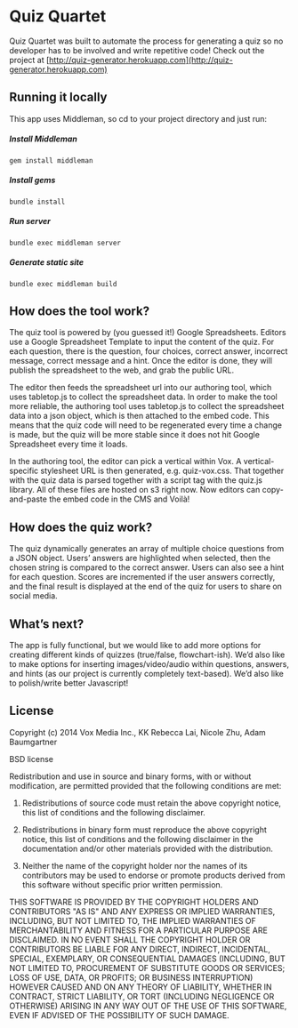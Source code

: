 Quiz Quartet
==========

Quiz Quartet was built to automate the process for generating a quiz so no developer has to be involved and write repetitive code! Check out the project at [http://quiz-generator.herokuapp.com](http://quiz-generator.herokuapp.com)


## Running it locally

This app uses Middleman, so cd to your project directory and just run:

##### Install Middleman

`gem install middleman`

##### Install gems

`bundle install`

##### Run server

`bundle exec middleman server`

##### Generate static site

`bundle exec middleman build`


## How does the tool work?

The quiz tool is powered by (you guessed it!) Google Spreadsheets. Editors use a Google Spreadsheet Template to input the content of the quiz. For each question, there is the question, four choices, correct answer, incorrect message, correct message and a hint. Once the editor is done, they will publish the spreadsheet to the web, and grab the public URL.

The editor then feeds the spreadsheet url into our authoring tool, which uses tabletop.js to collect the spreadsheet data. In order to make the tool more reliable, the authoring tool uses tabletop.js to collect the spreadsheet data into a json object, which is then attached to the embed code. This means that the quiz code will need to be regenerated every time a change is made, but the quiz will be more stable since it does not hit Google Spreadsheet every time it loads.

In the authoring tool, the editor can pick a vertical within Vox. A vertical-specific stylesheet URL is then generated, e.g. quiz-vox.css. That together with the quiz data is parsed together with a script tag with the quiz.js library. All of these files are hosted on s3 right now. Now editors can copy-and-paste the embed code in the CMS and Voilà!



## How does the quiz work?
The quiz dynamically generates an array of multiple choice questions from a JSON object. Users’ answers are highlighted when selected, then the chosen string is compared to the correct answer. Users can also see a hint for each question. Scores are incremented if the user answers correctly, and the final result is displayed at the end of the quiz for users to share on social media.



## What’s next?
The app is fully functional, but we would like to add more options for creating different kinds of quizzes (true/false, flowchart-ish). We’d also like to make options for inserting images/video/audio within questions, answers, and hints (as our project is currently completely text-based). We’d also like to polish/write better Javascript!


## License

Copyright (c) 2014 Vox Media Inc., KK Rebecca Lai, Nicole Zhu, Adam Baumgartner

BSD license

Redistribution and use in source and binary forms, with or without modification, are permitted provided that the following conditions are met:

1. Redistributions of source code must retain the above copyright notice, this list of conditions and the following disclaimer.

2. Redistributions in binary form must reproduce the above copyright notice, this list of conditions and the following disclaimer in the documentation and/or other materials provided with the distribution.

3. Neither the name of the copyright holder nor the names of its contributors may be used to endorse or promote products derived from this software without specific prior written permission.

THIS SOFTWARE IS PROVIDED BY THE COPYRIGHT HOLDERS AND CONTRIBUTORS "AS IS" AND ANY EXPRESS OR IMPLIED WARRANTIES, INCLUDING, BUT NOT LIMITED TO, THE IMPLIED WARRANTIES OF MERCHANTABILITY AND FITNESS FOR A PARTICULAR PURPOSE ARE DISCLAIMED. IN NO EVENT SHALL THE COPYRIGHT HOLDER OR CONTRIBUTORS BE LIABLE FOR ANY DIRECT, INDIRECT, INCIDENTAL, SPECIAL, EXEMPLARY, OR CONSEQUENTIAL DAMAGES (INCLUDING, BUT NOT LIMITED TO, PROCUREMENT OF SUBSTITUTE GOODS OR SERVICES; LOSS OF USE, DATA, OR PROFITS; OR BUSINESS INTERRUPTION) HOWEVER CAUSED AND ON ANY THEORY OF LIABILITY, WHETHER IN CONTRACT, STRICT LIABILITY, OR TORT (INCLUDING NEGLIGENCE OR OTHERWISE) ARISING IN ANY WAY OUT OF THE USE OF THIS SOFTWARE, EVEN IF ADVISED OF THE POSSIBILITY OF SUCH DAMAGE.
